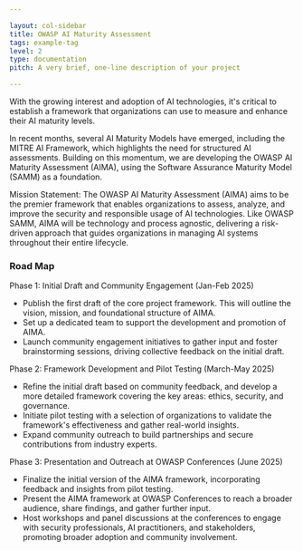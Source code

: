 ```yaml
---

layout: col-sidebar
title: OWASP AI Maturity Assessment
tags: example-tag
level: 2
type: documentation
pitch: A very brief, one-line description of your project

---
```


With the growing interest and adoption of AI technologies, it's critical to establish a framework that organizations can use to measure and enhance their AI maturity levels.

In recent months, several AI Maturity Models have emerged, including the MITRE AI Framework, which highlights the need for structured AI assessments. Building on this momentum, we are developing the OWASP AI Maturity Assessment (AIMA), using the Software Assurance Maturity Model (SAMM) as a foundation.

Mission Statement:
The OWASP AI Maturity Assessment (AIMA) aims to be the premier framework that enables organizations to assess, analyze, and improve the security and responsible usage of AI technologies. Like OWASP SAMM, AIMA will be technology and process agnostic, delivering a risk-driven approach that guides organizations in managing AI systems throughout their entire lifecycle.

### Road Map
Phase 1: Initial Draft and Community Engagement (Jan-Feb 2025)

* Publish the first draft of the core project framework. This will outline the vision, mission, and foundational structure of AIMA.
* Set up a dedicated team to support the development and promotion of AIMA.
* Launch community engagement initiatives to gather input and foster brainstorming sessions, driving collective feedback on the initial draft.

Phase 2: Framework Development and Pilot Testing (March-May 2025)

* Refine the initial draft based on community feedback, and develop a more detailed framework covering the key areas: ethics, security, and governance.
* Initiate pilot testing with a selection of organizations to validate the framework's effectiveness and gather real-world insights.
* Expand community outreach to build partnerships and secure contributions from industry experts.

Phase 3: Presentation and Outreach at OWASP Conferences (June 2025)

* Finalize the initial version of the AIMA framework, incorporating feedback and insights from pilot testing.
* Present the AIMA framework at OWASP Conferences to reach a broader audience, share findings, and gather further input.
* Host workshops and panel discussions at the conferences to engage with security professionals, AI practitioners, and stakeholders, promoting broader adoption and community involvement.
